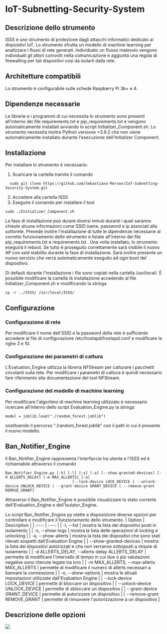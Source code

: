 # IoT-Subnetting-Security-System

## Descrizione dello strumento
ISSS è uno strumento di protezione dagli attacchi informatici dedicato ai dispositivi IoT. 
Lo strumento sfrutta un modello di machine learning per analizzare i flussi di rete generati. Individuato un flusso malevolo vengono individuati gli attori coinvolti nella comunicazione e aggiunta una regola di firewalling per tali dispositivi così da isolarli dalla rete.


## Architetture compatibili
Lo strumento è configurabile sulle schede Raspberry Pi 3b+ e 4.

## Dipendenze necessarie
Le librerie e i programmi di cui necessita lo strumento sono presenti all'interno dei file requirements.txt e pip_requirements.txt e vengono automaticamente installati avviando lo script Initializer_Component.sh.
Lo strumento necessita inoltre Python versione >3.9.2 che non viene automaticamente installato durante l'esecuzione dell'Initializer Component.

## Installazione
Per installare lo strumento è necessario:
1. Scaricare la cartella tramite il comando

```
  sudo git clone https://github.com/Sebastiano-Morson/IoT-Subnetting-Security-System.git
```

2. Accedere alla cartella ISSS
3. Eseguire il comando per installare il tool

```
sudo ./Initializer_Component.sh
```

La fase di installazione può durare diversi minuti duranti i quali saranno chieste alcune informazioni come SSID name, password e ip associati alla sottorete. Prevede inoltre l'installazione di tutte le dipendenze necessarie al corretto funzionamento dello strumento e listate all'interno dei file pip_requirements.txt e requirements.txt .
Una volta installato, lo strumento eseguirà il reboot. Se tutto è proseguito correttamente sarà visibile il nuovo AP con ssid stabilito durante la fase di installazione. Sarà inoltre presente un nuovo servizio che verrà automaticamente eseguito ad ogni boot del dispositivo.

Di default durante l'installazione i file sono copiati nella cartella /usr/local/. È possibile modificare la cartella di installazione accedendo al file Initializer_Component.sh e modificando la stringa 
```
cp -r ../ISSS/ /usr/local/ISSS/ 
```


## Configurazione

### Configurazione di rete
Per modificare il nome dell'SSID e la password della rete è sufficiente accedere al file di configurazione /etc/hostapd/hostapd.conf e modificare le righe 3 e 10.

### Configurazione dei parametri di cattura
L'Evaluation_Engine utilizza la libreria NFStream per catturare i pacchetti circolanti sulla rete. Per modificare i parametri di cattura è quindi necessario fare riferimento alla documentazione del tool NFStream.

### Configurazione del modello di machine learning 
Per modificare l'algoritmo di machine learning utilizzato è necessario ricercare all'interno dello script Evaluation_Engine.py la stringa 
```
model = joblib.load("./random_forest.joblib")
```
sostituendo il percorso "./random_forest.joblib" con il path in cui è presente il nuovo modello.

## Ban_Notifier_Engine
Il Ban_Notifier_Engine rappresenta l'interfaccia tra utente e l'ISSS ed è richiamabile attraverso il comando
```
Ban_Notifier_Engine.py [-h] [-l] [-s] [-a] [--show-granted-devices] [-d ALLERTS_DELAY] [-m MAX_ALLERTS] [-o]
                              [--lock-device LOCK_DEVICE | --unlock-device UNLOCK_DEVICE | --grant-device GRANT_DEVICE | --remove-grant REMOVE_GRANT]
```

Attraverso il Ban_Notifier_Engine è possibile visualizzare lo stato corrente dell'Evaluation_Engine e dell'Isulator_Engine.

Lo script Ban_Notifier_Engine.py mette a disposizione diverse opzioni per controllare e modificare il funzionamento dello strumento.
| Option | Description |
| :---: | :---: |
| -l, --list | mostra la lista dei dispositivi posti in isolamento |
| -s, --show-logs | mostra la lista delle operazioni di locking e unlocking |
| -a, --show-allerts | mostra la lista dei dispositivi che sono stati rilevati sospetti dall'Evaluation Engine |
| --show-granted-devices | mostra la lista dei dispositivi autorizzati e che non verranno sottoposti a misure di isolamento |
| -d ALLERTS_DELAY, --allerts-delay ALLERTS_DELAY | permette di modificare l'intervallo di tempo in cui due o più valutazioni negative sono ritenute legate tra loro |
| -m MAX_ALLERTS, --max-allerts MAX_ALLERTS | permette di modificare il numero di allerts necessari a bannare la connessione |
| -o, --show-options | mostra le attuali impostazioni utilizzate dall'Evaluation Engine |
| --lock-device LOCK_DEVICE | permette di bloccare un dispositivo |
| --unlock-device UNLOCK_DEVICE | permette di sbloccare un dispositivo |
| --grant-device GRANT_DEVICE | permette di autorizzare un dispositivo |
| --remove-grant REMOVE_GRANT | permette di rimuovere l'autorizzazione a un dispositivo |

## Descrizione delle opzioni

![](https://github.com/Sebastiano-Morson/IoT-Subnetting-Security-System/blob/main/readme_folder/ezgif.com-gif-maker.gif)
